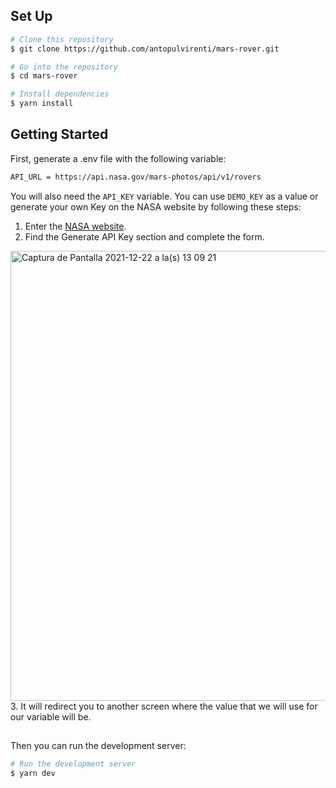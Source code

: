 ## Set Up
```bash
# Clone this repository
$ git clone https://github.com/antopulvirenti/mars-rover.git

# Go into the repository
$ cd mars-rover

# Install dependencies
$ yarn install
```
## Getting Started


First, generate a .env file with the following variable:
```bash
API_URL = https://api.nasa.gov/mars-photos/api/v1/rovers
```
You will also need the `API_KEY` variable. You can use `DEMO_KEY` as a value or generate your own Key on the NASA website by following these steps:
1. Enter the [NASA website](https://api.nasa.gov).
2. Find the Generate API Key section and complete the form.
<img width="720" alt="Captura de Pantalla 2021-12-22 a la(s) 13 09 21" src="https://user-images.githubusercontent.com/72531489/147121812-535e4f1c-c86b-4320-83b5-516b96f48cd3.png">
3. It will redirect you to another screen where the value that we will use for our variable will be.

##
Then you can run the development server:

```bash
# Run the development server
$ yarn dev
```
